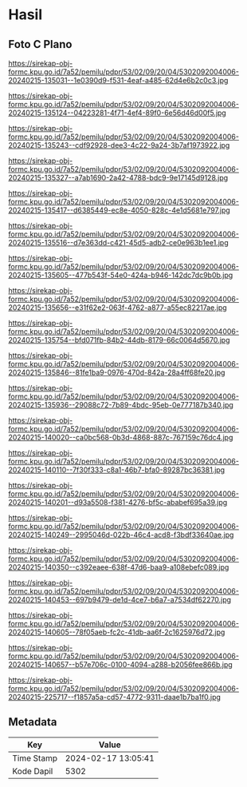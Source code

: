# Hasil

## Foto C Plano

https://sirekap-obj-formc.kpu.go.id/7a52/pemilu/pdpr/53/02/09/20/04/5302092004006-20240215-135031--1e0390d9-f531-4eaf-a485-62d4e6b2c0c3.jpg

https://sirekap-obj-formc.kpu.go.id/7a52/pemilu/pdpr/53/02/09/20/04/5302092004006-20240215-135124--04223281-4f71-4ef4-89f0-6e56d46d00f5.jpg

https://sirekap-obj-formc.kpu.go.id/7a52/pemilu/pdpr/53/02/09/20/04/5302092004006-20240215-135243--cdf92928-dee3-4c22-9a24-3b7af1973922.jpg

https://sirekap-obj-formc.kpu.go.id/7a52/pemilu/pdpr/53/02/09/20/04/5302092004006-20240215-135327--a7ab1690-2a42-4788-bdc9-9e17145d9128.jpg

https://sirekap-obj-formc.kpu.go.id/7a52/pemilu/pdpr/53/02/09/20/04/5302092004006-20240215-135417--d6385449-ec8e-4050-828c-4e1d5681e797.jpg

https://sirekap-obj-formc.kpu.go.id/7a52/pemilu/pdpr/53/02/09/20/04/5302092004006-20240215-135516--d7e363dd-c421-45d5-adb2-ce0e963b1ee1.jpg

https://sirekap-obj-formc.kpu.go.id/7a52/pemilu/pdpr/53/02/09/20/04/5302092004006-20240215-135605--477b543f-54e0-424a-b946-142dc7dc9b0b.jpg

https://sirekap-obj-formc.kpu.go.id/7a52/pemilu/pdpr/53/02/09/20/04/5302092004006-20240215-135656--e31f62e2-063f-4762-a877-a55ec82217ae.jpg

https://sirekap-obj-formc.kpu.go.id/7a52/pemilu/pdpr/53/02/09/20/04/5302092004006-20240215-135754--bfd071fb-84b2-44db-8179-66c0064d5670.jpg

https://sirekap-obj-formc.kpu.go.id/7a52/pemilu/pdpr/53/02/09/20/04/5302092004006-20240215-135846--81fe1ba9-0976-470d-842a-28a4ff68fe20.jpg

https://sirekap-obj-formc.kpu.go.id/7a52/pemilu/pdpr/53/02/09/20/04/5302092004006-20240215-135936--29088c72-7b89-4bdc-95eb-0e777187b340.jpg

https://sirekap-obj-formc.kpu.go.id/7a52/pemilu/pdpr/53/02/09/20/04/5302092004006-20240215-140020--ca0bc568-0b3d-4868-887c-767159c76dc4.jpg

https://sirekap-obj-formc.kpu.go.id/7a52/pemilu/pdpr/53/02/09/20/04/5302092004006-20240215-140110--7f30f333-c8a1-46b7-bfa0-89287bc36381.jpg

https://sirekap-obj-formc.kpu.go.id/7a52/pemilu/pdpr/53/02/09/20/04/5302092004006-20240215-140201--d93a5508-f381-4276-bf5c-ababef695a39.jpg

https://sirekap-obj-formc.kpu.go.id/7a52/pemilu/pdpr/53/02/09/20/04/5302092004006-20240215-140249--2995046d-022b-46c4-acd8-f3bdf33640ae.jpg

https://sirekap-obj-formc.kpu.go.id/7a52/pemilu/pdpr/53/02/09/20/04/5302092004006-20240215-140350--c392eaee-638f-47d6-baa9-a108ebefc089.jpg

https://sirekap-obj-formc.kpu.go.id/7a52/pemilu/pdpr/53/02/09/20/04/5302092004006-20240215-140453--697b9479-de1d-4ce7-b6a7-a7534df62270.jpg

https://sirekap-obj-formc.kpu.go.id/7a52/pemilu/pdpr/53/02/09/20/04/5302092004006-20240215-140605--78f05aeb-fc2c-41db-aa6f-2c1625976d72.jpg

https://sirekap-obj-formc.kpu.go.id/7a52/pemilu/pdpr/53/02/09/20/04/5302092004006-20240215-140657--b57e706c-0100-4094-a288-b2056fee866b.jpg

https://sirekap-obj-formc.kpu.go.id/7a52/pemilu/pdpr/53/02/09/20/04/5302092004006-20240215-225717--f1857a5a-cd57-4772-9311-daae1b7ba1f0.jpg


## Metadata

| Key        | Value               |
| ---------- | ------------------- |
| Time Stamp | 2024-02-17 13:05:41 |
| Kode Dapil | 5302                |



